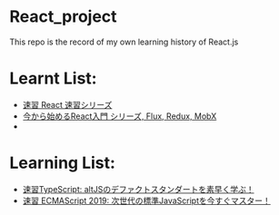 # React_project
This repo is the record of my own learning history of React.js </br>
# Learnt List:
- [速習 React 速習シリーズ](https://www.amazon.co.jp/gp/product/B07GWFRCR1/ref=ppx_yo_dt_b_d_asin_image_o05?ie=UTF8&psc=1)
- [今から始めるReact入門 シリーズ, Flux, Redux, MobX](https://qiita.com/TsutomuNakamura/items/f10491060f0f1640afd9)
- 

# Learning List:
- [速習TypeScript: altJSのデファクトスタンダートを素早く学ぶ！](https://www.amazon.co.jp/gp/product/B0733113NK/ref=ppx_yo_dt_b_d_asin_title_o01?ie=UTF8&psc=1)
- [速習 ECMAScript 2019: 次世代の標準JavaScriptを今すぐマスター！](https://www.amazon.co.jp/gp/product/B07WFJY3CF/ref=ppx_yo_dt_b_d_asin_image_o00?ie=UTF8&psc=1)

